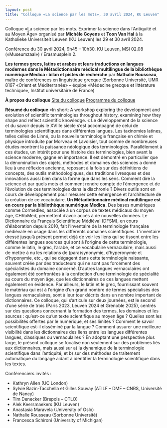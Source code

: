 ```yaml
---
layout: post
title: "Colloque «La science par les mots», 30 avril 2024, KU Leuven"
---
```


Colloque «La science par les mots. Exprimer la science dans l’Antiquité et au Moyen Âge» organisé par **Michèle Goyens** et **Toon Van Hal** à la Katholieke Universiteit Leuven (KU Leuven) les 29 et 30 avril 2024.

Conférence du 30 avril 2024, 9h45 – 10h30.
KU Leuven, MSI 02.08 («Museumzaal») / Erasmusplein 2.

**Les termes grecs, latins et arabes et leurs traductions en langues modernes dans le Métadictionnaire médical multilingue de la bibliothèque numérique Medica : bilan et pistes de recherche**
par **Nathalie Rousseau**, maître de conférences en linguistique grecque (Sorbonne Université, UMR 8167 «Orient et Méditerranée» – équipe «Médecine grecque et littérature technique», Institut universitaire de France)

**À propos du colloque**
[Site du colloque](https://relicta.org/sbw/)
[Programme du colloque](https://relicta.org/sbw/prog.pdf)

**Résumé du colloque**
«In short: A workshop exploring the development and evolution of scientific terminologies throughout history, examining how they shape and reflect scientific knowledge.
« Le développement de la science et du savoir depuis le XVIIIe siècle s’est accompagné de celui de terminologies scientifiques dans différentes langues. Les taxinomies latines, telles celles de Linné, ou la nouvelle terminologie française en chimie et physique introduite par  Morveau et Lavoisier, tout comme de nombreuses études montrent la puissance néologique des terminologies. Parallèlement à ces études, un intérêt pour une histoire des terminologies, bien avant la science moderne, gagne en importance. Il est démontré en particulier que la dénomination des objets, méthodes et domaines des sciences a donné lieu à une réflexion ancienne, reposant à la fois sur des définitions de concepts, des outils méthodologiques, des traditions livresques et des innovations aussi bien dans la forme que dans les sens. Comment dire la science et par quels mots et comment rendre compte de l’émergence et de l’évolution de ces terminologies dans la diachronie ? 
Divers outils sont en cours de développement pour mesurer cette émergence et l’architecture de la création de ce vocabulaire. **Un Métadictionnaire médical multilingue est en cours par la bibliothèque numérique Medica.** Des bases numériques comme Cormedlex, associée à un corpus de textes médicaux du moyen âge, CHRoMed, permettent d’avoir accès à de nouvelles données. Le Dictionnaire du Français Scientifique Médiéval (DFSM), en cours d’élaboration depuis 2010, fait l’inventaire de la terminologie française médiévale en usage dans les différents domaines scientifiques. L’inventaire dressé jusqu’à présent permet déjà de voir les liens qui se tissent entre les différentes langues sources qui sont à l’origine de cette terminologie, comme le latin, le grec, l’arabe, et ce vocabulaire vernaculaire, mais aussi de mettre à nu les relations de (para)synonymie, d’hyperonymie et d’hyponymie, etc., qui se dégagent dans cette terminologie naissante, souvent créée par des traducteurs qui ne sont pas forcément des spécialistes du domaine concerné.
D’autres langues vernaculaires ont également été confrontées à la confection d’une terminologie de spécialité au cours du moyen âge, que les dictionnaires de ces langues mettent également en évidence. Par ailleurs, le latin et le grec, fournissant souvent le matériau qui est à l’origine d’un grand nombre de termes spécialisés des langues vernaculaires, sont à leur tour décrits dans un nombre important de dictionnaires.
Ce colloque, qui s’articule sur deux journées, est le second d’une série de trois (Paris 2023, Leuven 2024 et Grenoble 2025), centrés sur des questions concernant la formation des termes, les domaines et les sources : qu’est-ce qu’un texte scientifique au moyen âge ? Quelles sont les possibilités offertes par le numérique, et ses limites ? Comment le savoir scientifique est-il disséminé par la langue ? Comment assurer une meilleure visibilité dans les dictionnaires  des liens entre les langues différentes langues,  classiques ou vernaculaires ?
En adoptant une perspective plus large, le présent colloque se focalise non seulement sur des problèmes liés aux dictionnaires, mais aussi sur a) la dynamique de la terminologie scientifique dans l’antiquité, et b) sur des méthodes de traitement automatique du langage aidant à identifier la terminologie scientifique dans les textes. 

Conférenciers invités :
* Kathryn Allen (UC London)
* Sylvie Bazin-Tacchella et Gilles Souvay (ATILF – DMF – CNRS, Université de Nancy)
* Tim Denecker (Brepols – CTLO)
* Alek Keersmaekers (KU Leuven)
* Anastasia Maravela (University of Oslo)
* Nathalie Rousseau (Sorbonne Université)
* Francesca Schironi (University of Michigan)


